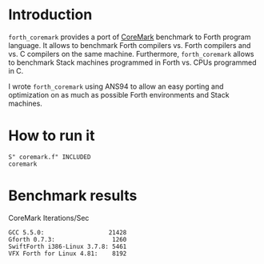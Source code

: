 # Introduction
`forth_coremark` provides a port of [CoreMark](https://www.eembc.org/coremark) benchmark to Forth program language.
It allows to benchmark Forth compilers vs. Forth compilers and vs. C compilers on the same machine.
Furthermore, `forth_coremark` allows to benchmark Stack machines programmed in Forth vs. CPUs programmed in C.

I wrote `forth_coremark` using ANS94 to allow an easy porting and optimization on as much as possible Forth environments and Stack machines.
# How to run it
~~~
S" coremark.f" INCLUDED
coremark
~~~
# Benchmark results
CoreMark Iterations/Sec
~~~
GCC 5.5.0:                  21428
Gforth 0.7.3:                1260
SwiftForth i386-Linux 3.7.8: 5461
VFX Forth for Linux 4.81:    8192
~~~
